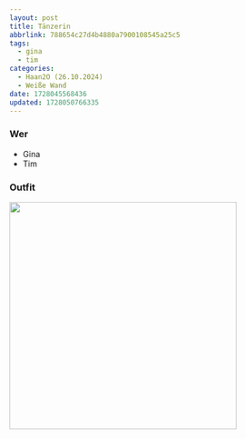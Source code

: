 ```yaml
---
layout: post
title: Tänzerin
abbrlink: 788654c27d4b4880a7900108545a25c5
tags:
  - gina
  - tim
categories:
  - Haan2O (26.10.2024)
  - Weiße Wand
date: 1728045568436
updated: 1728050766335
---
```


### Wer

- Gina
- Tim

### Outfit

<img src=":/9d4edf99fbfc4a00b33879df83dde7a9" width="400"/>
